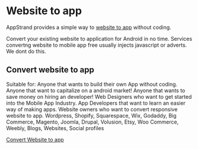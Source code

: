 Website to app
====
AppStrand provides a simple way to [website to app](https://www.appstrand.com)  without coding.

Convert your existing website to application for Android in no time.
Services convertng website to mobile app free usually injects javascript or adverts. We dont do this.

## Convert website to app ##

Suitable for:
Anyone that wants to build their own App without coding. Anyone that want to capitalize on a android market! Anyone that wants to save money on hiring an developer! Web Designers who want to get started into the Mobile App Industry. App Developers that want to learn an easier way of making apps. Website owners who want to convert responsive website to app.
Wordpress, Shopify, Squarespace, Wix, Godaddy, Big Commerce, Magento, Joomla, Drupal, Volusion, Etsy, Woo Commerce, Weebly, Blogs, Websites, Social profiles

[Convert Website to app](https://bitbucket.org/armands-piebalgs/website-to-app)
